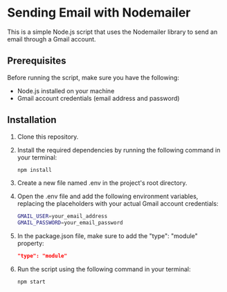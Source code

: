 # Sending Email with Nodemailer

This is a simple Node.js script that uses the Nodemailer library to send an email through a Gmail account.

## Prerequisites

Before running the script, make sure you have the following:

- Node.js installed on your machine
- Gmail account credentials (email address and password)

## Installation

1. Clone this repository.

2. Install the required dependencies by running the following command in your terminal:

   ```bash
   npm install

3. Create a new file named .env in the project's root directory.

4. Open the .env file and add the following environment variables, replacing the placeholders with your actual Gmail account credentials:
    ```bash
    GMAIL_USER=your_email_address
    GMAIL_PASSWORD=your_email_password
    
5. In the package.json file, make sure to add the "type": "module" property:

    ```json
    "type": "module"
    
6. Run the script using the following command in your terminal:
    
    ```bash
    npm start
